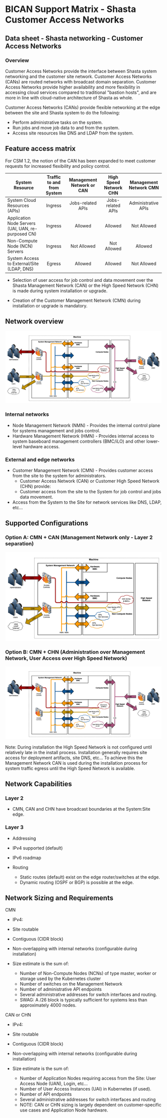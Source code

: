 # BICAN Support Matrix - Shasta Customer Access Networks

## Data sheet - Shasta networking - Customer Access Networks

### Overview

Customer Access Networks provide the interface between Shasta system networking and the customer site network.  Customer Access Networks (CANs) are routed networks with broadcast domain separation. Customer Access
Networks provide higher availability and more flexibility in accessing cloud services compared to traditional "bastion hosts", and are more in line with cloud-native architecture of Shasta as whole.

Customer Access Networks (CANs) provide flexible networking at the edge between the site and Shasta system to do the following:

* Perform administrative tasks on the system.
* Run jobs and move job data to and from the system.
* Access site resources like DNS and LDAP from the system.

## Feature access matrix
For CSM 1.2, the notion of the CAN has been expanded to meet customer requests for increased flexibility and policy control.



| System Resource | Traffic to and from System | Management Network or CAN | High Speed Network CHN | Management Network CMN       |
| --------------- | :------------------------: | :-----------------------: | :--------------------: |:-----------------------: |
| System Cloud Resources (APIs) | Ingress                    | Jobs-related APIs         | Jobs-related APIs      | Administrative APIs          |
| Application Node Servers (UAI, UAN, re-purposed CN) | Ingress                    | Allowed                   | Allowed                | Not Allowed                  |
| Non-Compute Node (NCN) Servers | Ingress                    | Not Allowed               | Not Allowed            | Allowed                      |
| System Access to External/Site (LDAP, DNS) | Egress                     | Allowed                   | Allowed                | Not Allowed                  |

* Selection of user access for job control and data movement over the Shasta Management Network (CAN) or the High Speed Network (CHN) is made during system installation or upgrade.

* Creation of the Customer Management Network (CMN) during installation or upgrade is mandatory.

## Network overview

![tds can overview](img/tds_can_overview.png)

### Internal networks

* Node Management Network (NMN) \- Provides the internal control plane for systems management and jobs control.
* Hardware Management Network (HMN) \- Provides internal access to system baseboard management controllers (BMC/iLO) and other lower-level hardware access.

### External and edge networks

* Customer Management Network (CMN) \- Provides customer access from the site to the system for administrators.
  * Customer Access Network (CAN) or Customer High Speed Network (CHN) provide:
  * Customer access from the site to the System for job control and jobs data movement.
* Access from the System to the Site for network services like DNS, LDAP, etc...

## Supported Configurations

### Option A: CMN + CAN (Management Network only - Layer 2 separation)

![cmn plus can](img/cmn_plus_can.png)

### Option B: CMN + CHN (Administration over Management Network, User Access over High Speed Network)

![cmn plus chn](img/cmn_plus_chn.png)

Note: During installation the High Speed Network is not configured until relatively late in the install process.
Installation generally requires site access for deployment artifacts, site DNS, etc...
To achieve this the Management Network CAN is used during the installation process for system traffic egress until the High Speed Network is available.

## Network Capabilities

### Layer 2

* CMN, CAN and CHN have broadcast boundaries at the System:Site edge.

### Layer 3

* Addressing

* IPv4 supported (default)
* IPv6 roadmap

* Routing
  * Static routes (default) exist on the edge router/switches at the edge.
  * Dynamic routing (OSPF or BGP) is possible at the edge.

## Network Sizing and Requirements

CMN

* IPv4:

* Site routable
* Contiguous (CIDR block)
* Non-overlapping with internal networks (configurable during installation)
* Size estimate is the sum of:
  * Number of Non-Compute Nodes (NCNs) of type master, worker or storage used by the Kubernetes cluster
  * Number of switches on the Management Network
  * Number of administrative API endpoints
  * Several administrative addresses for switch interfaces and routing.
  * SWAG:  A /26 block is typically sufficient for systems less than approximately 4000 nodes.

CAN or CHN

* IPv4:

* Site routable
* Contiguous (CIDR block)
* Non-overlapping with internal networks (configurable during installation)
* Size estimate is the sum of:
  * Number of Application Nodes requiring access from the Site:  User Access Node (UAN), Login, etc...
  * Number of User Access Instances (UAI) in Kubernetes (if used).
  * Number of API endpoints
  * Several administrative addresses for switch interfaces and routing
  * NOTE:  CAN or CHN sizing is largely dependent on customer-specific use cases and Application Node hardware.

